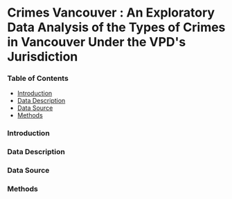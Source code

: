 # Crimes Vancouver : An Exploratory Data Analysis of the Types of Crimes in Vancouver Under the VPD's Jurisdiction



### Table of Contents
   - [Introduction](#introduction)
   - [Data Description](#data-description)
   - [Data Source](#data-source)
   - [Methods](#methods)



### Introduction



### Data Description




### Data Source




### Methods
